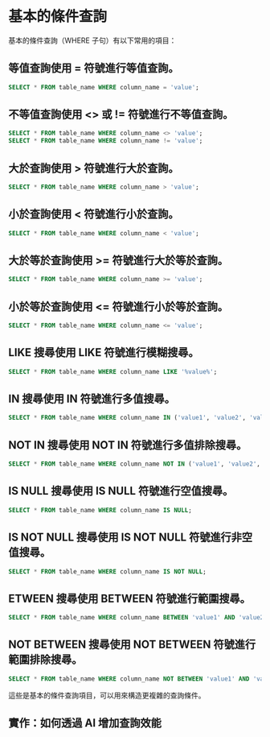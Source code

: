# 基本的條件查詢

基本的條件查詢（WHERE 子句）有以下常用的項目：

## 等值查詢使用 = 符號進行等值查詢。
``` sql
SELECT * FROM table_name WHERE column_name = 'value';
```
## 不等值查詢使用 <> 或 != 符號進行不等值查詢。
``` sql
SELECT * FROM table_name WHERE column_name <> 'value';
SELECT * FROM table_name WHERE column_name != 'value';
```

## 大於查詢使用 > 符號進行大於查詢。
``` sql
SELECT * FROM table_name WHERE column_name > 'value';
```

## 小於查詢使用 < 符號進行小於查詢。

``` sql
SELECT * FROM table_name WHERE column_name < 'value';
```

## 大於等於查詢使用 >= 符號進行大於等於查詢。

``` sql
SELECT * FROM table_name WHERE column_name >= 'value';
```

## 小於等於查詢使用 <= 符號進行小於等於查詢。

``` sql
SELECT * FROM table_name WHERE column_name <= 'value';
```

## LIKE 搜尋使用 LIKE 符號進行模糊搜尋。

``` sql
SELECT * FROM table_name WHERE column_name LIKE '%value%';
```
## IN 搜尋使用 IN 符號進行多值搜尋。

``` sql
SELECT * FROM table_name WHERE column_name IN ('value1', 'value2', 'value3');
```

## NOT IN 搜尋使用 NOT IN 符號進行多值排除搜尋。

``` sql
SELECT * FROM table_name WHERE column_name NOT IN ('value1', 'value2', 'value3');
```

## IS NULL 搜尋使用 IS NULL 符號進行空值搜尋。

``` sql
SELECT * FROM table_name WHERE column_name IS NULL;
```
## IS NOT NULL 搜尋使用 IS NOT NULL 符號進行非空值搜尋。

``` sql
SELECT * FROM table_name WHERE column_name IS NOT NULL;
```

## ETWEEN 搜尋使用 BETWEEN 符號進行範圍搜尋。

``` sql
SELECT * FROM table_name WHERE column_name BETWEEN 'value1' AND 'value2';
```

## NOT BETWEEN 搜尋使用 NOT BETWEEN 符號進行範圍排除搜尋。

``` sql
SELECT * FROM table_name WHERE column_name NOT BETWEEN 'value1' AND 'value2';
```

這些是基本的條件查詢項目，可以用來構造更複雜的查詢條件。

## 實作：如何透過 AI 增加查詢效能